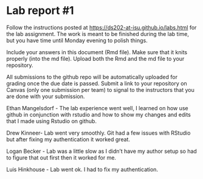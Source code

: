 
<!-- README.md is generated from README.Rmd. Please edit the README.Rmd file -->

# Lab report \#1

Follow the instructions posted at
<https://ds202-at-isu.github.io/labs.html> for the lab assignment. The
work is meant to be finished during the lab time, but you have time
until Monday evening to polish things.

Include your answers in this document (Rmd file). Make sure that it
knits properly (into the md file). Upload both the Rmd and the md file
to your repository.

All submissions to the github repo will be automatically uploaded for
grading once the due date is passed. Submit a link to your repository on
Canvas (only one submission per team) to signal to the instructors that
you are done with your submission.

Ethan Mangelsdorf - The lab experience went well, I learned on how use
github in conjunction with rstudio and how to show my changes and edits
that I made using Rstudio on github.

Drew Kinneer- Lab went very smoothly. Git had a few issues with RStudio
but after fixing my authentication it worked great.

Logan Becker - Lab was a little slow as I didn’t have my author setup so
had to figure that out first then it worked for me.

Luis Hinkhouse - Lab went ok. I had to fix my authentication.
